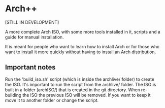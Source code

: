 # Arch++
[STILL IN DEVELOPMENT]

A more complete Arch ISO, with some more tools installed in it, scripts and a guide for manual installation.

It is meant for people who want to learn how to install Arch or for those who want to install it more quickly without having to install an Arch distribution.

## Important notes
Run the 'build_iso.sh' script (which is inside the archlive/ folder) to create the ISO. It's important to run the script from the archlive/ folder.
The ISO is built in a folder (archISO/) that is created in the git directory.
When re-building the ISO the previous ISO will be removed. If you want to keep it move it to another folder or change the script.
